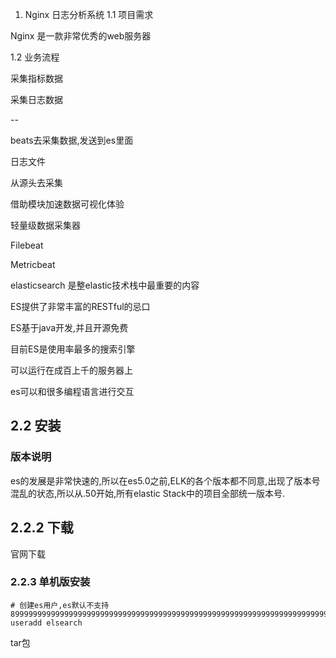 
1. Nginx 日志分析系统
1.1 项目需求

Nginx 是一款非常优秀的web服务器

1.2 业务流程

采集指标数据

采集日志数据

--

beats去采集数据,发送到es里面

日志文件

从源头去采集

借助模块加速数据可视化体验

轻量级数据采集器

Filebeat

Metricbeat

elasticsearch 是整elastic技术栈中最重要的内容


ES提供了非常丰富的RESTful的忌口

ES基于java开发,并且开源免费

目前ES是使用率最多的搜索引擎

可以运行在成百上千的服务器上

es可以和很多编程语言进行交互

## 2.2 安装
### 版本说明

es的发展是非常快速的,所以在es5.0之前,ELK的各个版本都不同意,出现了版本号混乱的状态,所以从.50开始,所有elastic Stack中的项目全部统一版本号.

## 2.2.2 下载

官网下载    

### 2.2.3 单机版安装

```
# 创建es用户,es默认不支持89999999999999999999999999999999999999999999999999999999999999999999999999999999999999999999999999999999999999999999999999999999999999999999999999
useradd elsearch

```


tar包










































